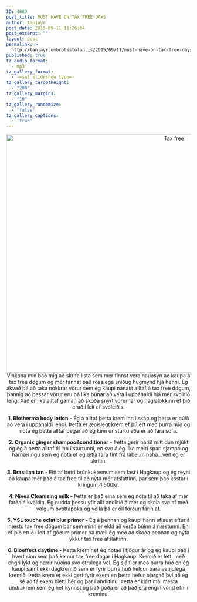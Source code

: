 ```yaml
---
ID: 4889
post_title: MUST HAVE ON TAX FREE DAYS
author: tanjayr
post_date: 2015-09-11 11:26:04
post_excerpt: ""
layout: post
permalink: >
  http://tanjayr.umbrotsstofan.is/2015/09/11/must-have-on-tax-free-days/
published: true
tz_audio_format:
  - mp3
tz_gallery_format:
  - -=set slideshow type=-
tz_gallery_targetheight:
  - "200"
tz_gallery_margins:
  - "10"
tz_gallery_randomize:
  - 'false'
tz_gallery_captions:
  - 'true'
---
```

<p style="text-align: center;"><img class="aligncenter size-large wp-image-4890" src="http://www.tanjayr.com/wp-content/uploads/2015/09/Tax-free-1024x737.jpg" alt="Tax free" width="900" height="648" />Vinkona mín bað mig að skrifa lista sem mér finnst vera nauðsyn að kaupa á tax free dögum og mér fannst það rosalega sniðug hugmynd hjá henni. Ég ákvað þá að taka nokkrar vörur sem ég kaupi nánast alltaf á tax free dögum, þannig að þessar vörur eru þá líka búnar að vera í uppáhaldi hjá mér svolítið leng. Það er líka alltaf gaman að skoða snyrtivörurnar og naglalökkinn ef þið eruð í leit af svoleiðis.</p>
<p style="text-align: center;"><strong>1. Biotherma body lotion</strong> - Ég á alltaf þetta krem inn í skáp og þetta er búið að vera í uppáhaldi lengi. Þetta er æðislegt krem ef þú ert með þurra húð og nota ég þetta alltaf þegar að ég kem úr sturtu eða er að fara sofa.</p>
<p style="text-align: center;"><strong>2. Organix ginger shampoo&amp;conditioner</strong> - Þetta gerir hárið mitt dún mjúkt og ég á þetta alltaf til inn í sturtunni, en svo á ég líka meiri spari sjampó og hárnæringu sem ég nota ef ég ætla fara fínt frá label.m haha...veit ég er skrítin.</p>
<p style="text-align: center;"><strong>3. Brasilian tan -</strong> Eitt af betri brúnkukremum sem fást í Hagkaup og ég reyni að kaupa mér það á tax free til að nýta mér afsláttinn, þar sem það kostar í kringum 4.500kr.</p>
<p style="text-align: center;"><strong>4. Nivea Cleanising milk -</strong> Þetta er það eina sem ég nota til að taka af mér farða á kvöldin. Ég nudda þessu yfir allt andlitið á mér og skola svo af með volgum þvottapoka og voila þá er öll förðun farin af.</p>
<p style="text-align: center;"><strong>5. YSL touche eclat blur primer -</strong> Ég á þennan og kaupi hann eflaust aftur á næstu tax free dögum þar sem minn er ekki að verða búinn á næstunni. En ef þið eruð í leit af góðum primer þá mæli ég með að skoða þennan og nýta ykkur tax free afsláttinn.</p>
<p style="text-align: center;"><strong>6. Bioeffect daytime -</strong> Þetta krem hef ég notað í fjögur ár og ég kaupi það í hvert sinn sem það kemur tax free dagar í Hagkaup. Kremið er létt, með engri lykt og nærir húðina svo ótrúlega vel. Ég sjálf er með þurra húð en ég kaupi samt ekki dagkremið sem er fyrir þurra húð heldur bara venjulega kremið. Þetta krem er ekki gert fyrir exem en þetta hefur bjargað því að ég sé að fá exem bletti hér og þar í andlitinu. Þetta er klárt mál mesta undrakrem sem ég hef kynnst og það góða er að það eru engin vond efni í kreminu.</p>